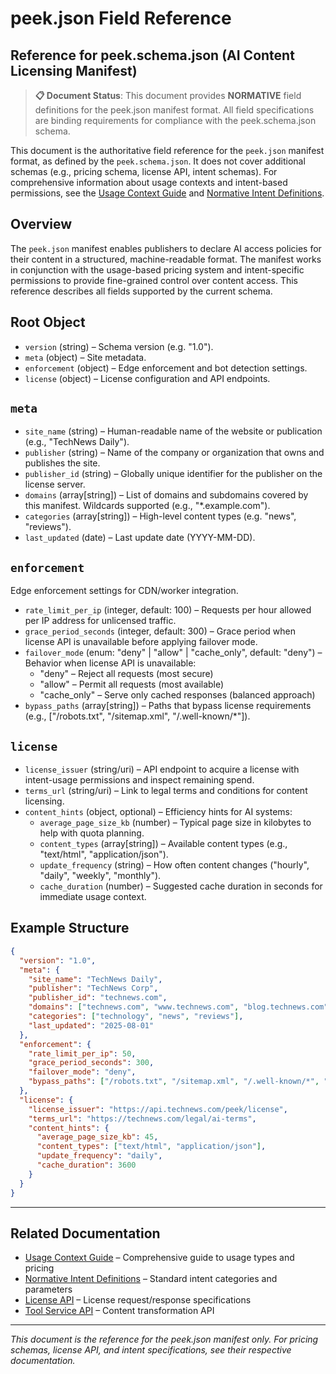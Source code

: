 # peek.json Field Reference

## Reference for peek.schema.json (AI Content Licensing Manifest)

> **📋 Document Status**: This document provides **NORMATIVE** field definitions for the peek.json
> manifest format. All field specifications are binding requirements for compliance with the
> peek.schema.json schema.

This document is the authoritative field reference for the `peek.json` manifest format, as defined
by the `peek.schema.json`. It does not cover additional schemas (e.g., pricing schema, license API,
intent schemas). For comprehensive information about usage contexts and intent-based permissions,
see the [Usage Context Guide](usage-context-guide.md) and
[Normative Intent Definitions](normative-intent-definitions.md).

## Overview

The `peek.json` manifest enables publishers to declare AI access policies for their content in a
structured, machine-readable format. The manifest works in conjunction with the usage-based pricing
system and intent-specific permissions to provide fine-grained control over content access. This
reference describes all fields supported by the current schema.

## Root Object

- `version` (string) – Schema version (e.g. "1.0").
- `meta` (object) – Site metadata.
- `enforcement` (object) – Edge enforcement and bot detection settings.
- `license` (object) – License configuration and API endpoints.

## `meta`

- `site_name` (string) – Human-readable name of the website or publication (e.g., "TechNews Daily").
- `publisher` (string) – Name of the company or organization that owns and publishes the site.
- `publisher_id` (string) – Globally unique identifier for the publisher on the license server.
- `domains` (array[string]) – List of domains and subdomains covered by this manifest. Wildcards
  supported (e.g., "\*.example.com").
- `categories` (array[string]) – High-level content types (e.g. "news", "reviews").
- `last_updated` (date) – Last update date (YYYY-MM-DD).

## `enforcement`

Edge enforcement settings for CDN/worker integration.

- `rate_limit_per_ip` (integer, default: 100) – Requests per hour allowed per IP address for
  unlicensed traffic.
- `grace_period_seconds` (integer, default: 300) – Grace period when license API is unavailable
  before applying failover mode.
- `failover_mode` (enum: "deny" | "allow" | "cache_only", default: "deny") – Behavior when license
  API is unavailable:
  - "deny" – Reject all requests (most secure)
  - "allow" – Permit all requests (most available)
  - "cache_only" – Serve only cached responses (balanced approach)
- `bypass_paths` (array[string]) – Paths that bypass license requirements (e.g., ["/robots.txt",
  "/sitemap.xml", "/.well-known/*"]).

## `license`

- `license_issuer` (string/uri) – API endpoint to acquire a license with intent-usage permissions
  and inspect remaining spend.
- `terms_url` (string/uri) – Link to legal terms and conditions for content licensing.
- `content_hints` (object, optional) – Efficiency hints for AI systems:
  - `average_page_size_kb` (number) – Typical page size in kilobytes to help with quota planning.
  - `content_types` (array[string]) – Available content types (e.g., "text/html",
    "application/json").
  - `update_frequency` (string) – How often content changes ("hourly", "daily", "weekly",
    "monthly").
  - `cache_duration` (number) – Suggested cache duration in seconds for immediate usage context.

## Example Structure

```json
{
  "version": "1.0",
  "meta": {
    "site_name": "TechNews Daily",
    "publisher": "TechNews Corp",
    "publisher_id": "technews.com",
    "domains": ["technews.com", "www.technews.com", "blog.technews.com"],
    "categories": ["technology", "news", "reviews"],
    "last_updated": "2025-08-01"
  },
  "enforcement": {
    "rate_limit_per_ip": 50,
    "grace_period_seconds": 300,
    "failover_mode": "deny",
    "bypass_paths": ["/robots.txt", "/sitemap.xml", "/.well-known/*", "/favicon.ico"]
  },
  "license": {
    "license_issuer": "https://api.technews.com/peek/license",
    "terms_url": "https://technews.com/legal/ai-terms",
    "content_hints": {
      "average_page_size_kb": 45,
      "content_types": ["text/html", "application/json"],
      "update_frequency": "daily",
      "cache_duration": 3600
    }
  }
}
```

---

## Related Documentation

- [Usage Context Guide](usage-context-guide.md) – Comprehensive guide to usage types and pricing
- [Normative Intent Definitions](normative-intent-definitions.md) – Standard intent categories and
  parameters
- [License API](license-api.md) – License request/response specifications
- [Tool Service API](tool-service-api.md) – Content transformation API

---

_This document is the reference for the peek.json manifest only. For pricing schemas, license API,
and intent specifications, see their respective documentation._
